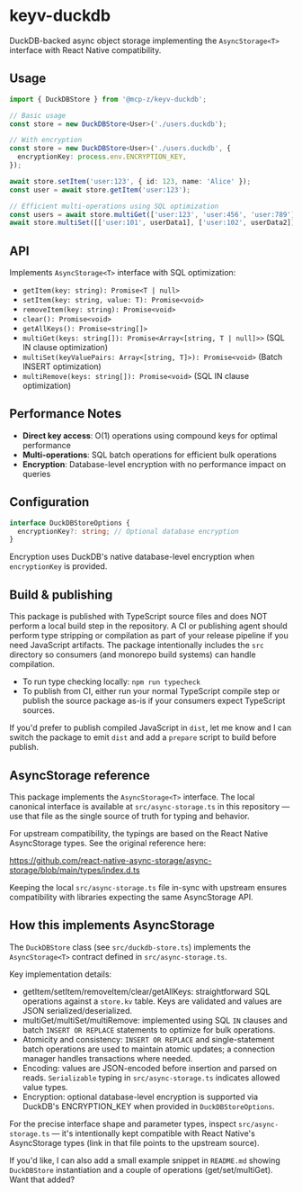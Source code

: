 # keyv-duckdb

DuckDB-backed async object storage implementing the `AsyncStorage<T>` interface with React Native compatibility.

## Usage

```typescript
import { DuckDBStore } from '@mcp-z/keyv-duckdb';

// Basic usage
const store = new DuckDBStore<User>('./users.duckdb');

// With encryption
const store = new DuckDBStore<User>('./users.duckdb', {
  encryptionKey: process.env.ENCRYPTION_KEY,
});

await store.setItem('user:123', { id: 123, name: 'Alice' });
const user = await store.getItem('user:123');

// Efficient multi-operations using SQL optimization
const users = await store.multiGet(['user:123', 'user:456', 'user:789']);
await store.multiSet([['user:101', userData1], ['user:102', userData2]]);
```

## API

Implements `AsyncStorage<T>` interface with SQL optimization:
- `getItem(key: string): Promise<T | null>`
- `setItem(key: string, value: T): Promise<void>`
- `removeItem(key: string): Promise<void>`
- `clear(): Promise<void>`
- `getAllKeys(): Promise<string[]>`
- `multiGet(keys: string[]): Promise<Array<[string, T | null]>>` (SQL IN clause optimization)
- `multiSet(keyValuePairs: Array<[string, T]>): Promise<void>` (Batch INSERT optimization)
- `multiRemove(keys: string[]): Promise<void>` (SQL IN clause optimization)

## Performance Notes

- **Direct key access**: O(1) operations using compound keys for optimal performance
- **Multi-operations**: SQL batch operations for efficient bulk operations
- **Encryption**: Database-level encryption with no performance impact on queries

## Configuration

```typescript
interface DuckDBStoreOptions {
  encryptionKey?: string; // Optional database encryption
}
```

Encryption uses DuckDB's native database-level encryption when `encryptionKey` is provided.

## Build & publishing

This package is published with TypeScript source files and does NOT perform a local build step in the repository. A CI or publishing agent should perform type stripping or compilation as part of your release pipeline if you need JavaScript artifacts. The package intentionally includes the `src` directory so consumers (and monorepo build systems) can handle compilation.

- To run type checking locally: `npm run typecheck`
- To publish from CI, either run your normal TypeScript compile step or publish the source package as-is if your consumers expect TypeScript sources.

If you'd prefer to publish compiled JavaScript in `dist`, let me know and I can switch the package to emit `dist` and add a `prepare` script to build before publish.

## AsyncStorage reference

This package implements the `AsyncStorage<T>` interface. The local canonical interface is available at `src/async-storage.ts` in this repository — use that file as the single source of truth for typing and behavior.

For upstream compatibility, the typings are based on the React Native AsyncStorage types. See the original reference here:

https://github.com/react-native-async-storage/async-storage/blob/main/types/index.d.ts

Keeping the local `src/async-storage.ts` file in-sync with upstream ensures compatibility with libraries expecting the same AsyncStorage API.

## How this implements AsyncStorage

The `DuckDBStore` class (see `src/duckdb-store.ts`) implements the `AsyncStorage<T>` contract defined in `src/async-storage.ts`.

Key implementation details:

- getItem/setItem/removeItem/clear/getAllKeys: straightforward SQL operations against a `store.kv` table. Keys are validated and values are JSON serialized/deserialized.
- multiGet/multiSet/multiRemove: implemented using SQL `IN` clauses and batch `INSERT OR REPLACE` statements to optimize for bulk operations.
- Atomicity and consistency: `INSERT OR REPLACE` and single-statement batch operations are used to maintain atomic updates; a connection manager handles transactions where needed.
- Encoding: values are JSON-encoded before insertion and parsed on reads. `Serializable` typing in `src/async-storage.ts` indicates allowed value types.
- Encryption: optional database-level encryption is supported via DuckDB's ENCRYPTION_KEY when provided in `DuckDBStoreOptions`.

For the precise interface shape and parameter types, inspect `src/async-storage.ts` — it's intentionally kept compatible with React Native's AsyncStorage types (link in that file points to the upstream source).

If you'd like, I can also add a small example snippet in `README.md` showing `DuckDBStore` instantiation and a couple of operations (get/set/multiGet). Want that added? 